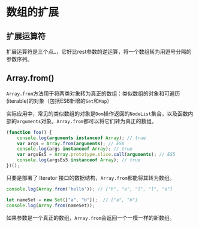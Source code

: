 # 数组的扩展

## 扩展运算符

扩展运算符是三个点`…`，它好比rest参数的逆运算，将一个数组转为用逗号分隔的参数序列。

## Array.from()

`Array.from`方法用于将两类对象转为真正的数组：类似数组的对象和可遍历(iterable)的对象（包括ES6新增的`Set`和`Map`）

实际应用中，常见的类似数组的对象是`Dom`操作返回的`NodeList`集合，以及函数内部的`arguments`对象。`Array.from`都可以将它们转为真正的数组。

```js
(function foo() {
	console.log(arguments instanceof Array); // true
    var args = Array.from(arguments); // ES6
    console.log(args instanceof Array); // true
    var argsEs5 = Array.prototype.slice.call(arguments); // ES5
    console.log(argsEs5 instanceof Array); // true
})();
```

只要是部署了 Iterator 接口的数据结构，`Array.from`都能将其转为数组。

```js
console.log(Array.from('hello')); // ["h", "e", "l", "l", "o"]

let nameSet = new Set(["a", "b"]);  // ["a", "b"]
console.log(Array.from(nameSet));
```

如果参数是一个真正的数组，`Array.from`会返回一个一模一样的新数组。



